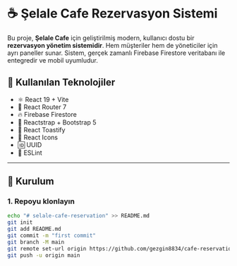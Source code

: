 # ☕ Şelale Cafe Rezervasyon Sistemi

Bu proje, **Şelale Cafe** için geliştirilmiş modern, kullanıcı dostu bir **rezervasyon yönetim sistemidir**. Hem müşteriler hem de yöneticiler için ayrı paneller sunar. Sistem, gerçek zamanlı Firebase Firestore veritabanı ile entegredir ve mobil uyumludur.

## 🚀 Kullanılan Teknolojiler

- ⚛️ React 19 + Vite
- 🔀 React Router 7
- 🔥 Firebase Firestore
- 🎨 Reactstrap + Bootstrap 5
- 🔔 React Toastify
- 🎯 React Icons
- 🆔 UUID
- 🧹 ESLint

---

## 🔧 Kurulum

### 1. Repoyu klonlayın
```bash
echo "# selale-cafe-reservation" >> README.md
git init
git add README.md
git commit -m "first commit"
git branch -M main
git remote set-url origin https://github.com/gezgin8834/cafe-reservation-system/
git push -u origin main

